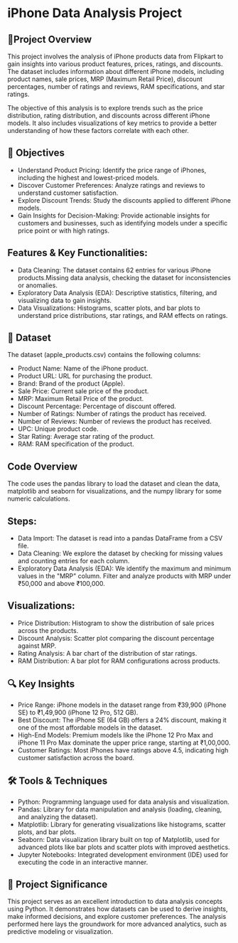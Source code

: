# iPhone Data Analysis Project

## 📖Project Overview
This project involves the analysis of iPhone products data from Flipkart to gain insights into various product features, prices, ratings, and discounts. The dataset includes information about different iPhone models, including product names, sale prices, MRP (Maximum Retail Price), discount percentages, number of ratings and reviews, RAM specifications, and star ratings.

The objective of this analysis is to explore trends such as the price distribution, rating distribution, and discounts across different iPhone models. It also includes visualizations of key metrics to provide a better understanding of how these factors correlate with each other.

## 🎯 Objectives
- Understand Product Pricing: Identify the price range of iPhones, including the highest and lowest-priced models.
- Discover Customer Preferences: Analyze ratings and reviews to understand customer satisfaction.
- Explore Discount Trends: Study the discounts applied to different iPhone models.
- Gain Insights for Decision-Making: Provide actionable insights for customers and businesses, such as identifying models under a specific price point or with high ratings.

## Features & Key Functionalities:
- Data Cleaning: The dataset contains 62 entries for various iPhone products.Missing data analysis, checking the dataset for inconsistencies or anomalies.
- Exploratory Data Analysis (EDA): Descriptive statistics, filtering, and visualizing data to gain insights.
- Data Visualizations: Histograms, scatter plots, and bar plots to understand price distributions, star ratings, and RAM effects on ratings.

## 📂 Dataset
The dataset (apple_products.csv) contains the following columns:

- Product Name: Name of the iPhone product.
- Product URL: URL for purchasing the product.
- Brand: Brand of the product (Apple).
- Sale Price: Current sale price of the product.
- MRP: Maximum Retail Price of the product.
- Discount Percentage: Percentage of discount offered.
- Number of Ratings: Number of ratings the product has received.
- Number of Reviews: Number of reviews the product has received.
- UPC: Unique product code.
- Star Rating: Average star rating of the product.
- RAM: RAM specification of the product.

## Code Overview
The code uses the pandas library to load the dataset and clean the data, matplotlib and seaborn for visualizations, and the numpy library for some numeric calculations.

## Steps:
- Data Import: The dataset is read into a pandas DataFrame from a CSV file.
- Data Cleaning: We explore the dataset by checking for missing values and counting entries for each column.
- Exploratory Data Analysis (EDA):
We identify the maximum and minimum values in the "MRP" column.
Filter and analyze products with MRP under ₹50,000 and above ₹100,000.

## Visualizations:
- Price Distribution: Histogram to show the distribution of sale prices across the products.
- Discount Analysis: Scatter plot comparing the discount percentage against MRP.
- Rating Analysis: A bar chart of the distribution of star ratings.
- RAM Distribution: A bar plot for RAM configurations across products.

## 🔍 Key Insights
- Price Range: iPhone models in the dataset range from ₹39,900 (iPhone SE) to ₹1,49,900 (iPhone 12 Pro, 512 GB).
- Best Discount: The iPhone SE (64 GB) offers a 24% discount, making it one of the most affordable models in the dataset.
- High-End Models: Premium models like the iPhone 12 Pro Max and iPhone 11 Pro Max dominate the upper price range, starting at ₹1,00,000.
- Customer Ratings: Most iPhones have ratings above 4.5, indicating high customer satisfaction across the board.

## 🛠️ Tools & Techniques
- Python: Programming language used for data analysis and visualization.
- Pandas: Library for data manipulation and analysis (loading, cleaning, and analyzing the dataset).
- Matplotlib: Library for generating visualizations like histograms, scatter plots, and bar plots.
- Seaborn: Data visualization library built on top of Matplotlib, used for advanced plots like bar plots and scatter plots with improved aesthetics.
- Jupyter Notebooks: Integrated development environment (IDE) used for executing the code in an interactive manner.
  
## 🚀 Project Significance
This project serves as an excellent introduction to data analysis concepts using Python. It demonstrates how datasets can be used to derive insights, make informed decisions, and explore customer preferences. The analysis performed here lays the groundwork for more advanced analytics, such as predictive modeling or visualization.
